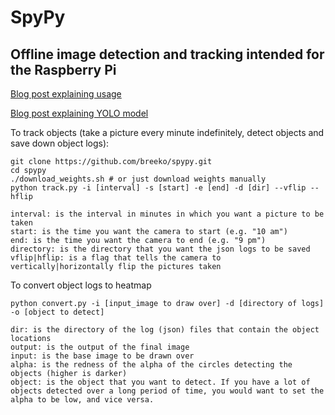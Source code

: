 # SpyPy
## Offline image detection and tracking intended for the Raspberry Pi
[Blog post explaining usage](https://medium.com/ml-everything/offline-object-detection-and-tracking-on-a-raspberry-pi-fddb3bde130)

[Blog post explaining YOLO model](https://medium.com/ml-everything/how-to-actually-easily-detect-objects-with-deep-learning-on-raspberry-pi-4fd40af84fee)

To track objects (take a picture every minute indefinitely, detect objects and save down object logs):

```
git clone https://github.com/breeko/spypy.git
cd spypy
./download_weights.sh # or just download weights manually
python track.py -i [interval] -s [start] -e [end] -d [dir] --vflip --hflip

interval: is the interval in minutes in which you want a picture to be taken
start: is the time you want the camera to start (e.g. "10 am")
end: is the time you want the camera to end (e.g. "9 pm")
directory: is the directory that you want the json logs to be saved
vflip|hflip: is a flag that tells the camera to vertically|horizontally flip the pictures taken

```
To convert object logs to heatmap
```
python convert.py -i [input_image to draw over] -d [directory of logs] -o [object to detect]

dir: is the directory of the log (json) files that contain the object locations
output: is the output of the final image
input: is the base image to be drawn over
alpha: is the redness of the alpha of the circles detecting the objects (higher is darker)
object: is the object that you want to detect. If you have a lot of objects detected over a long period of time, you would want to set the alpha to be low, and vice versa.
```